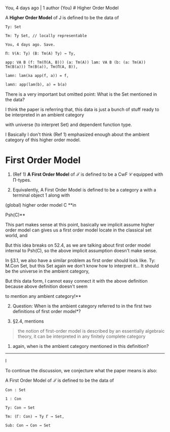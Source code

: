You, 4 days ago | 1 author (You) # Higher Order Model

A **Higher Order Model** of J is defined to be the data of
```
Ty: Set

Tm: Ty Set, // locally representable

You, 4 days ago. Save.

П: V(A: Ty) (B: Tm(A) Ty) → Ty,

app: VA B (f: Tm(П(A, B))) (a: Tm(A)) lam: VA B (b: (a: Tm(A)) Tm(B(a))) Tm(B(a)), Tm(П(A, B)),

lamn: lam(λa app(f, a)) = f,

lamẞ: app(lam(b), a) = b(a)
```
There is a very important but omitted point: What is the Set mentioned in the data?

I think the paper is referring that, this data is just a bunch of stuff ready to be interpreted in an ambient category

with universe (to interpret Set) and dependent function type.

I Basically I don't think (Ref 1) emphasized enough about the ambient category of this higher order model.

# First Order Model

1. (Ref 1) **A First Order Model** of 𝒯 is defined to be a CwF 𝒞 equipped with Π-types.

1. Equivalently, A First Order Model is defined to be a category a with a terminal object 1 along with

(global) higher order model C **in

Psh(C)**

This part makes sense at this point, basically we implicit assume higher order model can gives us a first order model locate in the classical set world, and

But this idea breaks on 52.4, as we are talking about first order model internal to Psh(C), so the above implicit assumption doesn't make sense.

In §3.1, we also have a similar problem as first order should look like. Ty: M.Con Set, but this Set again we don't know how to interpret it... It should be the universe in the ambient category,

But this data form, I cannot easy connect it with the above definition because above definition doesn't seem

to mention any ambient category!** 

2. Question: When is the ambient category referred to in the first two definitions of first order model*?

3. §2.4, mentions

> the notion of first-order model is described by an essentially algebraic theory, it can be interpreted in any finitely complete category

1. again, when is the ambient category mentioned in this definition?

***

I

To continue the discussion, we conjecture what the paper means is also:

A First Order Model of 𝒯 is defined to be the data of
```
Con : Set

1 : Con

Ty: Con → Set

Tm: (Г: Con) → Ty Γ → Set,

Sub: Con → Con → Set
```
